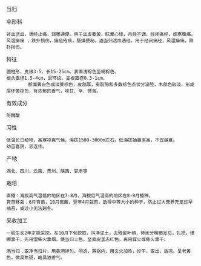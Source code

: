 当归

伞形科

	补血活血，调经止痛，润肠通便。用于血虚萎黄，眩晕心悸，月经不调，经闭痛经，虚寒腹痛，风湿痹痛 ，跌扑损伤，痈疽疮疡，肠燥便秘。酒当归活血通经。用于经闭痛经，风湿痹痛，跌扑损伤。

特征

	圆柱形、支根3-5，长15-25cm。表面浅棕色至褐棕色。
	根头直径1.5-4cm，具环纹。支根直径0.3-1cm。
			断面黄白色或淡黄棕色，皮部厚，有裂隙和多数棕色点状分泌腔，木部色较淡，形成层环黄棕色，有浓郁的香气，味甘、辛、微苦。

有效成分

	阿魏酸

习性

	低温长日植物，高寒凉爽气候，海拔1500-3000m左右。低海拔抽薹率高，不宜越夏。
	幼苗喜阴，忌连作。

产地

	湖北、四川、云南、贵州、陕西、甘肃等
	
栽培

	直播：海拔高气温低的地区在7-8月、海拔低气温高的地区在8-9月播种。
	育苗移栽：6月育苗，10月窖藏，翌年4月栽苗，选择中等大小的种子，防止过大营养充足过早抽苔，或过小无法越冬。

采收加工

	一般生长2年才能采挖。在10月下旬挖取，抖净泥土，去残留叶柄，待水分稍蒸发后，扎把，搭棚熏干，先用湿柴火熏烟，使当归上色，至表皮呈赤红色，再用煤火或柴火熏干。
	
	酒当归：取净当归片，用黄酒拌匀，闷透，置锅内，用文火加热，炒干，取出，放凉。呈老黄色，微具焦斑，略具酒香气。
	
